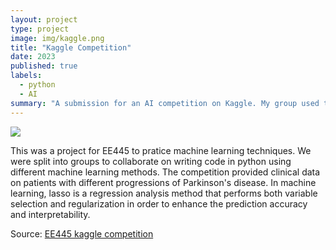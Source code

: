 ```yaml
---
layout: project
type: project
image: img/kaggle.png
title: "Kaggle Competition"
date: 2023
published: true
labels:
  - python
  - AI
summary: "A submission for an AI competition on Kaggle. My group used the lasso technique to find people who are most likely to have Parkinson's disease given clinical data."
---
```


<img class="img-fluid" src="..img/kaggle.png">

This was a project for EE445 to pratice machine learning techniques. We were split into groups to collaborate on writing code in python using different machine learning methods. The competition provided clinical data on patients with different progressions of Parkinson's disease. In machine learning, lasso is a regression analysis method that performs both variable selection and regularization in order to enhance the prediction accuracy and interpretability. 


Source: <a href="https://github.com/cody1444/EE445-Kaggle-Competiton/tree/main"><i class="large github icon "></i>EE445 kaggle competition</a>
